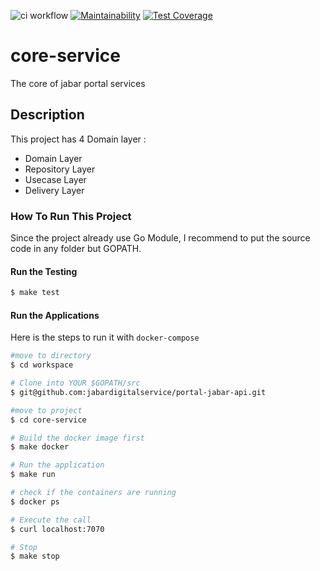 ![ci workflow](https://github.com/jabardigitalservice/portal-jabar-services/actions/workflows/ci.yml/badge.svg)
[![Maintainability](https://api.codeclimate.com/v1/badges/afaeafb0caa35a6463f4/maintainability)](https://codeclimate.com/repos/611626fd92439c0161013db6/maintainability)
[![Test Coverage](https://api.codeclimate.com/v1/badges/afaeafb0caa35a6463f4/test_coverage)](https://codeclimate.com/repos/611626fd92439c0161013db6/test_coverage)

# core-service
The core of jabar portal services

## Description


This project has 4 Domain layer :

* Domain Layer
* Repository Layer
* Usecase Layer
* Delivery Layer

### How To Run This Project

Since the project already use Go Module, I recommend to put the source code in any folder but GOPATH.

#### Run the Testing

```bash
$ make test
```

#### Run the Applications

Here is the steps to run it with `docker-compose`

```bash
#move to directory
$ cd workspace

# Clone into YOUR $GOPATH/src
$ git@github.com:jabardigitalservice/portal-jabar-api.git

#move to project
$ cd core-service

# Build the docker image first
$ make docker

# Run the application
$ make run

# check if the containers are running
$ docker ps

# Execute the call
$ curl localhost:7070

# Stop
$ make stop
```
